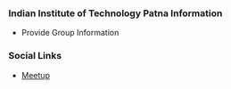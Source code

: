 ### Indian Institute of Technology Patna Information
* Provide Group Information

### Social Links
* [Meetup](#)


